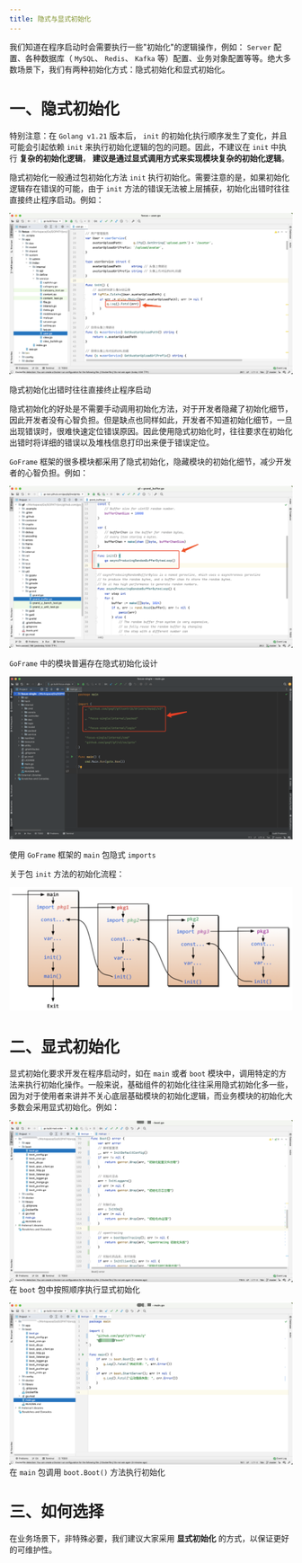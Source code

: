 ```yaml
---
title: 隐式与显式初始化
---
```


我们知道在程序启动时会需要执行一些"初始化"的逻辑操作，例如： `Server` 配置、各种数据库（ `MySQL`、 `Redis`、 `Kafka` 等）配置、业务对象配置等等。绝大多数场景下，我们有两种初始化方式：隐式初始化和显式初始化。

# 一、隐式初始化

特别注意：在 `Golang v1.21` 版本后， `init` 的初始化执行顺序发生了变化，并且可能会引起依赖 `init` 来执行初始化逻辑的包的问题。因此，不建议在 `init` 中执行 **复杂的初始化逻辑**， **建议是通过显式调用方式来实现模块复杂的初始化逻辑**。

隐式初始化一般通过包初始化方法 `init` 执行初始化。需要注意的是，如果初始化逻辑存在错误的可能，由于 `init` 方法的错误无法被上层捕获，初始化出错时往往直接终止程序启动。例如：

![](/download/attachments/6357066/image2021-3-10_21-10-8.png?version=1&modificationDate=1615381810341&api=v2)

隐式初始化出错时往往直接终止程序启动

隐式初始化的好处是不需要手动调用初始化方法，对于开发者隐藏了初始化细节，因此开发者没有心智负担。但是缺点也同样如此，开发者不知道初始化细节，一旦出现错误时，很难快速定位错误原因。因此使用隐式初始化时，往往要求在初始化出错时将详细的错误以及堆栈信息打印出来便于错误定位。

`GoFrame` 框架的很多模块都采用了隐式初始化，隐藏模块的初始化细节，减少开发者的心智负担。例如：

![](/download/attachments/6357066/image2021-3-10_21-19-57.png?version=1&modificationDate=1615382399364&api=v2)

`GoFrame` 中的模块普遍存在隐式初始化设计

![](/download/attachments/6357066/image2022-7-11_16-53-32.png?version=1&modificationDate=1657529613398&api=v2)

使用 `GoFrame` 框架的 `main` 包隐式 `imports`

关于包 `init` 方法的初始化流程：

![](/download/attachments/6357066/image2021-3-22_11-34-33.png?version=1&modificationDate=1616384074625&api=v2)

# 二、显式初始化

显式初始化要求开发在程序启动时，如在 `main` 或者 `boot` 模块中，调用特定的方法来执行初始化操作。一般来说，基础组件的初始化往往采用隐式初始化多一些，因为对于使用者来讲并不关心底层基础模块的初始化逻辑，而业务模块的初始化大多数会采用显式初始化。例如：

![](/download/attachments/6357066/image2021-3-10_21-27-59.png?version=1&modificationDate=1615382881429&api=v2)在 `boot` 包中按照顺序执行显式初始化

![](/download/attachments/6357066/image2021-3-10_21-27-10.png?version=1&modificationDate=1615382832905&api=v2)在 `main` 包调用 `boot.Boot()` 方法执行初始化

# 三、如何选择

在业务场景下，非特殊必要，我们建议大家采用 **显式初始化** 的方式，以保证更好的可维护性。